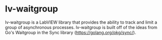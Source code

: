 # lv-waitgroup

lv-waitgroup is a LabVIEW library that provides the ability to track and limit a group of asynchronous processes. lv-waitgroup is built off of the ideas from Go's Waitgroup in the Sync library (https://golang.org/pkg/sync/).
